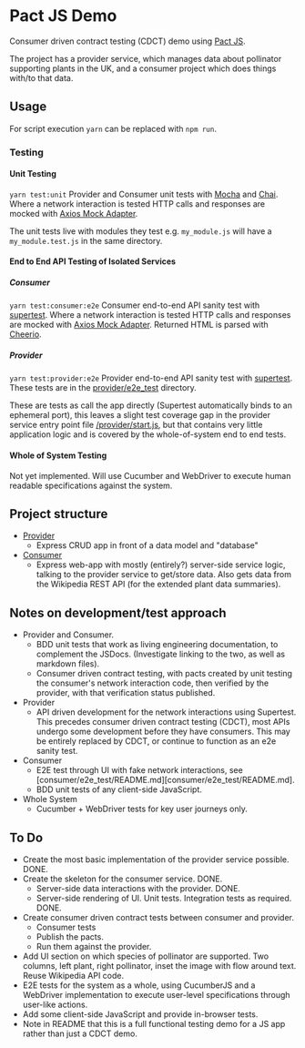 # Pact JS Demo
Consumer driven contract testing (CDCT) demo using [Pact JS](https://github.com/pact-foundation/pact-js).

The project has a provider service, which manages data about pollinator supporting plants in the UK, and a consumer project which does things with/to that data.

## Usage
For script execution `yarn` can be replaced with `npm run`.

### Testing

#### Unit Testing
`yarn test:unit` Provider and Consumer unit tests with [Mocha](https://mochajs.org) and [Chai](https://www.chaijs.com). Where a network interaction is tested HTTP calls and responses are mocked with [Axios Mock Adapter](https://github.com/ctimmerm/axios-mock-adapter).

The unit tests live with modules they test e.g. `my_module.js` will have a `my_module.test.js` in the same directory.

#### End to End API Testing of Isolated Services

##### Consumer
`yarn test:consumer:e2e` Consumer end-to-end API sanity test with [supertest](https://github.com/visionmedia/supertest). Where a network interaction is tested HTTP calls and responses are mocked with [Axios Mock Adapter](https://github.com/ctimmerm/axios-mock-adapter). Returned HTML is parsed with [Cheerio](https://github.com/cheeriojs/cheerio).

##### Provider
`yarn test:provider:e2e` Provider end-to-end API sanity test with [supertest](https://github.com/visionmedia/supertest). These tests are in the [provider/e2e_test](provider/e2e_test) directory.

These are tests as call the app directly (Supertest automatically binds to an ephemeral port), this leaves a slight test coverage gap in the provider service entry point file [/provider/start.js](provider/start.js), but that contains very little application logic and is covered by the whole-of-system end to end tests.

#### Whole of System Testing
Not yet implemented. Will use Cucumber and WebDriver to execute human readable specifications against the system.

## Project structure
 * [Provider](provider)
   * Express CRUD app in front of a data model and "database"
 * [Consumer](consumer)
   * Express web-app with mostly (entirely?) server-side service logic, talking to the provider service to get/store data. Also gets data from the Wikipedia REST API (for the extended plant data summaries).

## Notes on development/test approach
  * Provider and Consumer.
    * BDD unit tests that work as living engineering documentation, to complement the JSDocs. (Investigate linking to the two, as well as markdown files).
    * Consumer driven contract testing, with pacts created by unit testing the consumer's network interaction code, then verified by the provider, with that verification status published.
  * Provider
    * API driven development for the network interactions using Supertest. This precedes consumer driven contract testing (CDCT), most APIs undergo some development before they have consumers. This may be entirely replaced by CDCT, or continue to function as an e2e sanity test.
  * Consumer
    * E2E test through UI with fake network interactions, see [consumer/e2e_test/README.md][consumer/e2e_test/README.md].
    * BDD unit tests of any client-side JavaScript.
  * Whole System
    * Cucumber + WebDriver tests for key user journeys only.

## To Do
  * Create the most basic implementation of the provider service possible. DONE.
  * Create the skeleton for the consumer service. DONE.
    * Server-side data interactions with the provider. DONE.
    * Server-side rendering of UI. Unit tests. Integration tests as required. DONE.
  * Create consumer driven contract tests between consumer and provider.
    * Consumer tests
    * Publish the pacts.
    * Run them against the provider.
  * Add UI section on which species of pollinator are supported. Two columns, left plant, right pollinator, inset the image with flow around text. Reuse Wikipedia API code.
  * E2E tests for the system as a whole, using CucumberJS and a WebDriver implementation to execute user-level specifications through user-like actions.
  * Add some client-side JavaScript and provide in-browser tests.
  * Note in README that this is a full functional testing demo for a JS app rather than just a CDCT demo.
